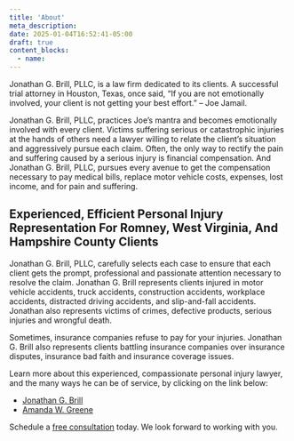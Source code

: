 ```yaml
---
title: 'About'
meta_description:
date: 2025-01-04T16:52:41-05:00
draft: true
content_blocks:
  - name: 
---
```


Jonathan G. Brill, PLLC, is a law firm dedicated to its clients. A successful trial attorney in Houston, Texas, once said, “If you are not emotionally involved, your client is not getting your best effort.” – Joe Jamail.

Jonathan G. Brill, PLLC, practices Joe’s mantra and becomes emotionally involved with every client. Victims suffering serious or catastrophic injuries at the hands of others need a lawyer willing to relate the client’s situation and aggressively pursue each claim. Often, the only way to rectify the pain and suffering caused by a serious injury is financial compensation. And Jonathan G. Brill, PLLC, pursues every avenue to get the compensation necessary to pay medical bills, replace motor vehicle costs, expenses, lost income, and for pain and suffering.

## Experienced, Efficient Personal Injury Representation For Romney, West Virginia, And Hampshire County Clients

Jonathan G. Brill, PLLC, carefully selects each case to ensure that each client gets the prompt, professional and passionate attention necessary to resolve the claim. Jonathan G. Brill represents clients injured in motor vehicle accidents, truck accidents, construction accidents, workplace accidents, distracted driving accidents, and slip-and-fall accidents. Jonathan also represents victims of crimes, defective products, serious injuries and wrongful death.

Sometimes, insurance companies refuse to pay for your injuries. Jonathan G. Brill also represents clients battling insurance companies over insurance disputes, insurance bad faith and insurance coverage issues.

Learn more about this experienced, compassionate personal injury lawyer, and the many ways he can be of service, by clicking on the link below:

  - [Jonathan G. Brill](/attorney/brill-jonathan-g)
  - [Amanda W. Greene](/attorney/greene-amanda-w)

Schedule a [free consultation](/contact) today. We look forward to working with you.